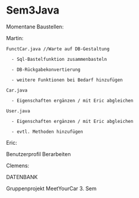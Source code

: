 Sem3Java
========
Momentane Baustellen:

Martin: 

    FunctCar.java //Warte auf DB-Gestaltung
    
      - Sql-Bastelfunktion zusammenbasteln 
      
      - DB-Rückgabekonvertierung 
      
      - weitere Funktionen bei Bedarf hinzufügen
      
    Car.java
    
      - Eigenschaften ergänzen / mit Eric abgleichen
      
    User.java
    
      - Eigenschaften ergänzen / mit Eric abgleichen
      
      - evtl. Methoden hinzufügen

Eric:

Benutzerprofil Berarbeiten

Clemens:

DATENBANK


Gruppenprojekt MeetYourCar 3. Sem
